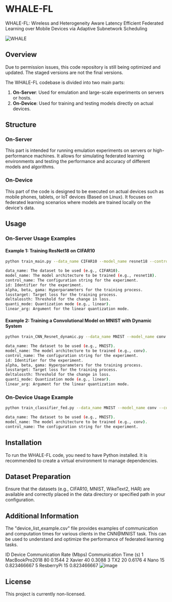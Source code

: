 # WHALE-FL
WHALE-FL: Wireless and Heterogeneity Aware Latency Efficient Federated Learning over Mobile Devices via Adaptive Subnetwork Scheduling

![WHALE](https://github.com/BESTTOOLBOX/WHALE-FL/assets/22745820/dd874644-f4b5-43bc-abf1-1c95bfb56654)

## Overview

Due to permission issues, this code repository is still being optimized and updated. The staged versions are not the final versions.

The WHALE-FL codebase is divided into two main parts:
1. **On-Server**: Used for emulation and large-scale experiments on servers or hosts.
2. **On-Device**: Used for training and testing models directly on actual devices.

## Structure

### On-Server
This part is intended for running emulation experiments on servers or high-performance machines. It allows for simulating federated learning environments and testing the performance and accuracy of different models and algorithms.

### On-Device
This part of the code is designed to be executed on actual devices such as mobile phones, tablets, or IoT devices (Based on Linux). It focuses on federated learning scenarios where models are trained locally on the device's data.

## Usage

### On-Server Usage Examples

#### Example 1: Training ResNet18 on CIFAR10

```bash
python train_main.py --data_name CIFAR10 --model_name resnet18 --control_name 1_20_1_non-iid-2_fix_a2-b8_bn_1_1 --id Resnet18@CIFAR10 --alpha 10 --beta 0.2 --gama 1 --losstarget 0.005 --deltalossth 0.2 --quanti_mode linear --linear_arg 2.5

data_name: The dataset to be used (e.g., CIFAR10).
model_name: The model architecture to be trained (e.g., resnet18).
control_name: The configuration string for the experiment.
id: Identifier for the experiment.
alpha, beta, gama: Hyperparameters for the training process.
losstarget: Target loss for the training process.
deltalossth: Threshold for the change in loss.
quanti_mode: Quantization mode (e.g., linear).
linear_arg: Argument for the linear quantization mode.
```

#### Example 2: Training a Convolutional Model on MNIST with Dynamic System

```bash
python train_CNN_Resnet_dynamic.py --data_name MNIST --model_name conv --control_name 1_20_1_non-iid-2_fix_a2-b8_bn_1_1 --id CNN@MNIST --alpha 5 --beta 0.2 --gama 2.5 --losstarget 0.0001 --deltalossth 0.5 --quanti_mode linear --linear_arg 9

data_name: The dataset to be used (e.g., MNIST).
model_name: The model architecture to be trained (e.g., conv).
control_name: The configuration string for the experiment.
id: Identifier for the experiment.
alpha, beta, gama: Hyperparameters for the training process.
losstarget: Target loss for the training process.
deltalossth: Threshold for the change in loss.
quanti_mode: Quantization mode (e.g., linear).
linear_arg: Argument for the linear quantization mode.
```

### On-Device Usage Example

```bash
python train_classifier_fed.py --data_name MNIST --model_name conv --control_name 1_1_0.1_iid_fix_a2-b8_bn_1_1

data_name: The dataset to be used (e.g., MNIST).
model_name: The model architecture to be trained (e.g., conv).
control_name: The configuration string for the experiment.
```

## Installation

To run the WHALE-FL code, you need to have Python installed. It is recommended to create a virtual environment to manage dependencies.

## Dataset Preparation

Ensure that the datasets (e.g., CIFAR10, MNIST, WikeText2, HAR) are available and correctly placed in the data directory or specified path in your configuration.

## Additional Information

The "device_list_example.csv" file provides examples of communication and computation times for various clients in the CNN@MNIST task. This can be used to understand and optimize the performance of federated learning tasks.

ID	Device	Communication Rate (Mbps)	Communication Time (s)
1	MacBookPro2018	80	0.1544
2	Xavier	40	0.3088
3	TX2	20	0.6176
4	Nano	15	0.823466667
5	ResberryPi	15	0.823466667
![image](https://github.com/BESTTOOLBOX/WHALE-FL/assets/22745820/d6b289c5-c75a-41ff-94eb-2606ac2112a6)


## License
This project is currently non-licensed.

